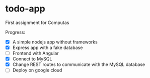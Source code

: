 # todo-app
First assignment for Computas 

Progress:

- [x] A simple nodejs app without frameworks
- [x] Express app with a fake database
- [ ] Frontend with Angular
- [x] Connect to MySQL
- [x] Change REST routes to communicate with the MySQL database 
- [ ] Deploy on google cloud
